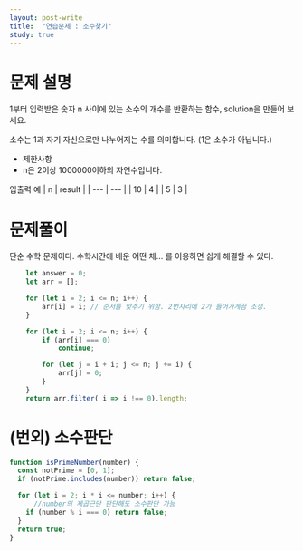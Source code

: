 ```yaml
---
layout: post-write
title:  "연습문제 : 소수찾기"
study: true
---
```



# 문제 설명

 1부터 입력받은 숫자 n 사이에 있는 소수의 개수를 반환하는 함수, solution을 만들어 보세요.

  소수는 1과 자기 자신으로만 나누어지는 수를 의미합니다.
  (1은 소수가 아닙니다.)
 
 - 제한사항
  - n은 2이상 1000000이하의 자연수입니다.
  

 입출력 예
 | n | result |
 | --- | --- |
 | 10 | 4 |
 | 5 | 3 |
 


# 문제풀이
  단순 수학 문제이다.
  수학시간에 배운 어떤 체... 를 이용하면 쉽게 해결할 수 있다.

```javascript
    let answer = 0;
    let arr = [];

    for (let i = 2; i <= n; i++) {
        arr[i] = i; // 순서를 맞추기 위함. 2번자리에 2가 들어가게끔 조정.
    }

    for (let i = 2; i <= n; i++) {
        if (arr[i] === 0) 
            continue;

        for (let j = i + i; j <= n; j += i) {
            arr[j] = 0;
        }
    }    
    return arr.filter( i => i !== 0).length;
```


# (번외) 소수판단
```javascript
function isPrimeNumber(number) {
  const notPrime = [0, 1];
  if (notPrime.includes(number)) return false;

  for (let i = 2; i * i <= number; i++) { 
      //number의 제곱근만 판단해도 소수판단 가능
    if (number % i === 0) return false;
  }
  return true;
}
```